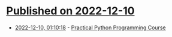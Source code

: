 # [Published on 2022-12-10](index.md)

* [2022-12-10, 01:10:18](https://news.ycombinator.com/item?id=33928670) - [Practical Python Programming Course](https://dabeaz-course.github.io/practical-python/Notes/Contents.html)

